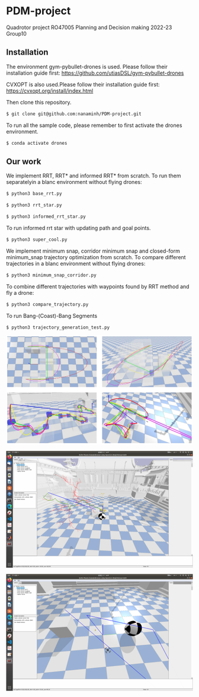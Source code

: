 # PDM-project
 Quadrotor project RO47005 Planning and Decision making 2022-23
 Group10

## Installation
The environment gym-pybullet-drones is used. Please follow their installation guide first:
https://github.com/utiasDSL/gym-pybullet-drones

CVXOPT is also used.Please follow their installation guide first:
https://cvxopt.org/install/index.html

Then clone this repository.

```sh
$ git clone git@github.com:nanaminh/PDM-project.git
```
To run all the sample code, please remember to first activate the drones environment.
```sh
$ conda activate drones

```

## Our work
We implement RRT, RRT* and informed RRT* from scratch.
To run them separatelyin a blanc environment without flying drones: 
```sh
$ python3 base_rrt.py 

```
```sh
$ python3 rrt_star.py 

```
```sh
$ python3 informed_rrt_star.py 

```
To run informed rrt star with updating path and goal points.
```sh
$ python3 super_cool.py 

```




We implement minimum snap, corridor minimum snap and closed-form minimum_snap trajectory optimization from scratch.
To compare  different trajectories in a blanc environment without flying drones: 
```sh
$ python3 minimum_snap_corridor.py 

```
To combine  different trajectories with waypoints found by RRT method and  fly a drone: 
```sh
$ python3 compare_trajectory.py
```

To run Bang-(Coast)-Bang Segments
```sh
$ python3 trajectory_generation_test.py 
```

![Image text](https://github.com/nanaminh/PDM-project/blob/main/IMG/corridors.jpg)

![Image text](https://github.com/nanaminh/PDM-project/blob/main/IMG/basic_rrt.png)

![Image text](https://github.com/nanaminh/PDM-project/blob/main/IMG/trajectory_generation_test.png)





